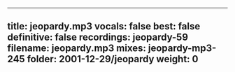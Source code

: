 
---
title: jeopardy.mp3
vocals: false
best: false
definitive: false
recordings: jeopardy-59
filename: jeopardy.mp3
mixes: jeopardy-mp3-245
folder: 2001-12-29/jeopardy
weight: 0
---
